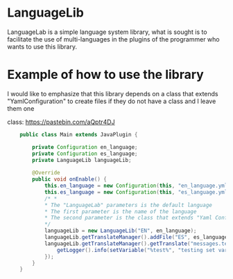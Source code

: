 # LanguageLib

LanguageLab is a simple language system library, what is sought is to facilitate the use of multi-languages ​​in the plugins of the programmer who wants to use this library.

# Example of how to use the library

I would like to emphasize that this library depends on a class that extends "YamlConfiguration" to create files if they do not have a class and I leave them one

class: https://pastebin.com/aQptr4DJ

```java
    public class Main extends JavaPlugin {

        private Configuration en_language;
        private Configuration es_language;
        private LanguageLib languageLib;
        
        @Override
        public void onEnable() {
            this.en_language = new Configuration(this, "en_language.yml");
            this.es_language = new Configuration(this, "es_language.yml");
            /* *
            * The "LanguageLab" parameters is the default language
            * The first parameter is the name of the language
            * The second parameter is the class that extends "Yaml Configuration"
            */
            languageLib = new LanguageLib("EN", en_language);
            languageLib.getTranslateManager().addFile("ES", es_language);
            languageLib.getTranslateManager().getTranslate("messages.test").ifPresent(message -> {
                getLogger().info(setVariable("%test%", "testing set variable").getMessage("EN"));
            });
        }       
    }   
```